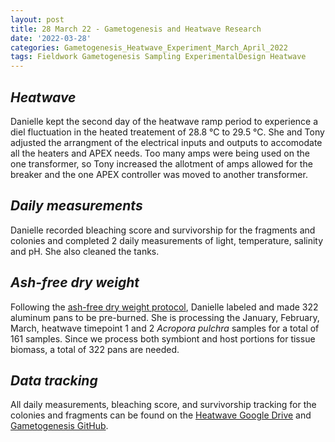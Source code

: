 ```yaml
---
layout: post
title: 28 March 22 - Gametogenesis and Heatwave Research
date: '2022-03-28'
categories: Gametogenesis_Heatwave_Experiment_March_April_2022
tags: Fieldwork Gametogenesis Sampling ExperimentalDesign Heatwave
---
```


## *Heatwave*
Danielle kept the second day of the heatwave ramp period to experience a diel fluctuation in the heated treatement of 28.8 °C to 29.5 °C. She and Tony adjusted the arrangment of the electrical inputs and outputs to accomodate all the heaters and APEX needs. Too many amps were being used on the one transformer, so Tony increased the allotment of amps allowed for the breaker and the one APEX controller was moved to another transformer. 

## *Daily measurements*
Danielle recorded bleaching score and survivorship for the fragments and colonies  and completed 2 daily measurements of light, temperature, salinity and pH. She also cleaned the tanks.

## *Ash-free dry weight*
Following the [ash-free dry weight protocol](https://github.com/urol-e5/protocols/blob/master/2020-01-01-Ash-Free-Dry-Weight-Protocol.md), Danielle labeled and made 322 aluminum pans to be pre-burned. She is processing the January, February, March, heatwave timepoint 1 and 2 *Acropora pulchra* samples for a total of 161 samples. Since we process both symbiont and host portions for tissue biomass, a total of 322 pans are needed.

## *Data tracking*
All daily measurements, bleaching score, and survivorship tracking for the colonies and fragments can be found on the [Heatwave Google Drive](https://drive.google.com/drive/u/0/folders/1f0I4fi72gqcFtxoOj08j3n1DRL2GLVKw) and [Gametogenesis GitHub](https://github.com/daniellembecker/Gametogenesis). 

